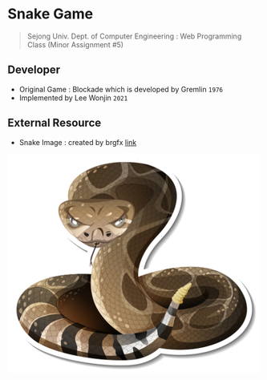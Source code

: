 # Snake Game

> Sejong Univ. Dept. of Computer Engineering
> : Web Programming Class (Minor Assignment #5)

## Developer

- Original Game : Blockade which is developed by Gremlin `1976`
- Implemented by Lee Wonjin `2021`

## External Resource

- Snake Image : created by brgfx [link](https://www.freepik.com/vectors/animal-stickers)

![snake](./snakeimage.jpg)
